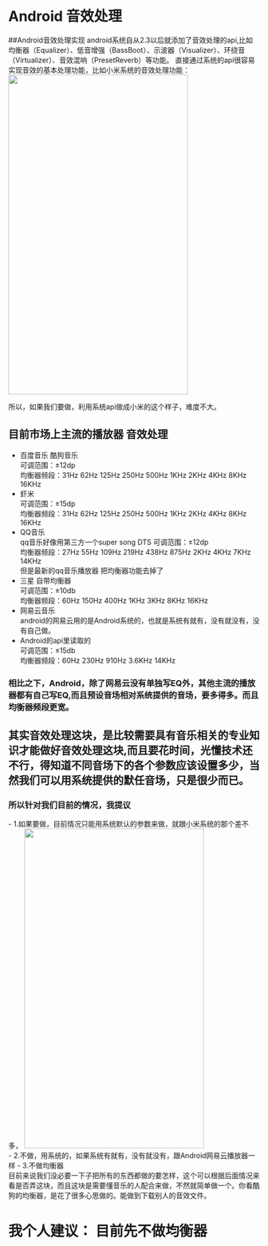 
<h1>
    Android 音效处理
</h1>

##Android音效处理实现 
android系统自从2.3以后就添加了音效处理的api,比如均衡器（Equalizer）、低音增强（BassBoot）、示波器（Visualizer）、环绕音（Virtualizer）、音效混响（PresetReverb）等功能。
直接通过系统的api很容易实现音效的基本处理功能，比如小米系统的音效处理功能：
<img src="https://github.com/wanliLiu/androidequalizer/blob/master/%E5%9D%87%E8%A1%A1%E5%99%A8/%E7%BD%91%E6%98%93%E4%BA%91%E5%B0%8F%E7%B1%B3/Screenshot_2017-11-21-11-43-15-621_com.android.mu.png" width="360" height="640"><br/>

所以，如果我们要做，利用系统api做成小米的这个样子，难度不大。

## 目前市场上主流的播放器 音效处理

- 百度音乐 酷狗音乐<br/>
    可调范围：±12dp<br/>
    均衡器频段：31Hz  62Hz  125Hz  250Hz  500Hz  1KHz  2KHz  4KHz  8KHz  16KHz<br/>
- 虾米<br/>
    可调范围：±15dp<br/>
    均衡器频段：31Hz  62Hz  125Hz  250Hz  500Hz  1KHz  2KHz  4KHz  8KHz  16KHz
- QQ音乐<br/>
    qq音乐好像用第三方一个super song DTS
    可调范围：±12dp<br/>
    均衡器频段：27Hz  55Hz  109Hz  219Hz  438Hz  875Hz  2KHz  4KHz  7KHz  14KHz<br/>
    但是最新的qq音乐播放器  把均衡器功能去掉了
- 三星 自带均衡器<br/>
    可调范围：±10db<br/>
    均衡器频段：60Hz  150Hz  400Hz  1KHz  3KHz  8KHz  16KHz<br/>
- 网易云音乐<br/>
    android的网易云用的是Android系统的，也就是系统有就有，没有就没有，没有自己做。
- Android的api里读取的<br/>
    可调范围：±15db<br/>
    均衡器频段：60Hz  230Hz  910Hz  3.6KHz  14KHz<br/>
     
### 相比之下，Android，除了网易云没有单独写EQ外，其他主流的播放器都有自己写EQ,而且预设音场相对系统提供的音场，要多得多。而且均衡器频段更宽。
<h2>
    其实音效处理这块，是比较需要具有音乐相关的专业知识才能做好音效处理这块,而且要花时间，光懂技术还不行，得知道不同音场下的各个参数应该设置多少，当然我们可以用系统提供的默任音场，只是很少而已。
</h2>

<h3>
    所以针对我们目前的情况，我提议
</h3>
- 1.如果要做，目前情况只能用系统默认的参数来做，就跟小米系统的那个差不多，
<img src="https://github.com/wanliLiu/androidequalizer/blob/master/%E5%9D%87%E8%A1%A1%E5%99%A8/%E7%BD%91%E6%98%93%E4%BA%91%E5%B0%8F%E7%B1%B3/Screenshot_2017-11-21-11-43-19-045_com.android.mu.png" width="360" height="640"><br/>
- 2.不做，用系统的，如果系统有就有，没有就没有，跟Android网易云播放器一样
- 3.不做均衡器<br/>
 目前来说我们没必要一下子把所有的东西都做的要怎样，这个可以根据后面情况来看是否弄这块，而且这块是需要懂音乐的人配合来做，不然就简单做一个。你看酷狗的均衡器，是花了很多心思做的。能做到下载别人的音效文件。
 
<h1>我个人建议： 目前先不做均衡器</h1>

